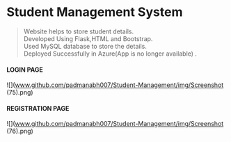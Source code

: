 # Student Management System

  >Website helps to store student details.<br/>
  >Developed Using Flask,HTML and Bootstrap.<br/>
  >Used MySQL database to store the details.<br/>
  >Deployed Successfully in Azure(App is no longer available) .
  
  
  #### LOGIN PAGE ####
  ![](www.github.com/padmanabh007/Student-Management/img/Screenshot (75).png)
  <br>
  
  #### REGISTRATION PAGE ####
  ![](www.github.com/padmanabh007/Student-Management/img/Screenshot (76).png)
